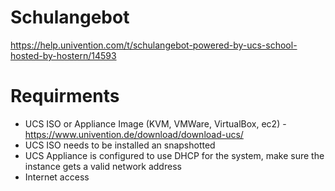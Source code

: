# Schulangebot
https://help.univention.com/t/schulangebot-powered-by-ucs-school-hosted-by-hostern/14593

# Requirments

- UCS ISO or Appliance Image (KVM, VMWare, VirtualBox, ec2) - https://www.univention.de/download/download-ucs/
- UCS ISO needs to be installed an snapshotted
- UCS Appliance is configured to use DHCP for the system, make sure the instance gets a valid network address
- Internet access
